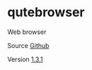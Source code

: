 # qutebrowser

Web browser

Source [Github](https://github.com/qutebrowser/qutebrowser)

Version [1.3.1](https://github.com/qutebrowser/qutebrowser/releases/tag/v1.3.1)
